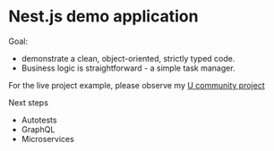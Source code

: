 # Nest.js demo application

Goal: 
* demonstrate a clean, object-oriented, strictly typed code.
* Business logic is straightforward - a simple task manager.

For the live project example, please observe my [U community project](https://github.com/UOSnetwork/ucom.backend) 

Next steps

* Autotests
* GraphQL
* Microservices
